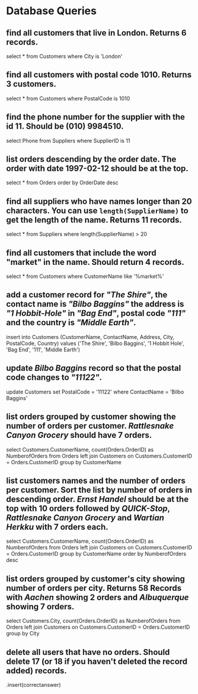# Database Queries

## find all customers that live in London. Returns 6 records.

select * from Customers
where City is 'London'

## find all customers with postal code 1010. Returns 3 customers.

select * from Customers
where PostalCode is 1010

## find the phone number for the supplier with the id 11. Should be (010) 9984510.

select Phone from Suppliers
where SupplierID is 11

## list orders descending by the order date. The order with date 1997-02-12 should be at the top.

select * from Orders
order by OrderDate desc

## find all suppliers who have names longer than 20 characters. You can use `length(SupplierName)` to get the length of the name. Returns 11 records.

select * from Suppliers
where length(SupplierName) > 20

## find all customers that include the word "market" in the name. Should return 4 records.

select * from Customers
where CustomerName like '%market%'

## add a customer record for _"The Shire"_, the contact name is _"Bilbo Baggins"_ the address is _"1 Hobbit-Hole"_ in _"Bag End"_, postal code _"111"_ and the country is _"Middle Earth"_.

insert into Customers (CustomerName, ContactName, Address, City, PostalCode, Country)
values ('The Shire', 'Bilbo Baggins', '1 Hobbit Hole', 'Bag End', '111', 'Middle Earth')

## update _Bilbo Baggins_ record so that the postal code changes to _"11122"_.

update Customers
set PostalCode = '11122'
where ContactName = 'Bilbo Baggins'

## list orders grouped by customer showing the number of orders per customer. _Rattlesnake Canyon Grocery_ should have 7 orders.

select Customers.CustomerName, count(Orders.OrderID) as
NumberofOrders from Orders
left join Customers on Customers.CustomerID = Orders.CustomerID
group by CustomerName

## list customers names and the number of orders per customer. Sort the list by number of orders in descending order. _Ernst Handel_ should be at the top with 10 orders followed by _QUICK-Stop_, _Rattlesnake Canyon Grocery_ and _Wartian Herkku_ with 7 orders each.

select Customers.CustomerName, count(Orders.OrderID) as
NumberofOrders from Orders
left join Customers on Customers.CustomerID = Orders.CustomerID
group by CustomerName
order by NumberofOrders desc

## list orders grouped by customer's city showing number of orders per city. Returns 58 Records with _Aachen_ showing 2 orders and _Albuquerque_ showing 7 orders.

select Customers.City, count(Orders.OrderID) as
NumberofOrders from Orders
left join Customers on Customers.CustomerID = Orders.CustomerID
group by City

## delete all users that have no orders. Should delete 17 (or 18 if you haven't deleted the record added) records.

.insert(correctanswer)
